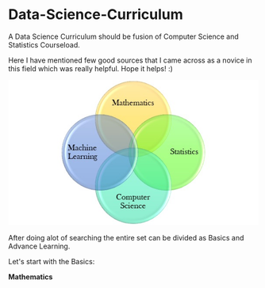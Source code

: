 # Data-Science-Curriculum

A Data Science Curriculum should be fusion of Computer Science and Statistics Courseload. 

Here I have mentioned few good sources that I came across as a novice in this field which was really helpful. Hope it helps! :)

![](image/Data%20Science.jpg)


After doing alot of searching the entire set can be divided as Basics and Advance Learning. 

Let's start with the Basics:

**Mathematics**
